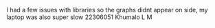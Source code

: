 I had a few issues with libraries so the graphs didnt appear on side, my laptop was also super slow
22306051 Khumalo L M
